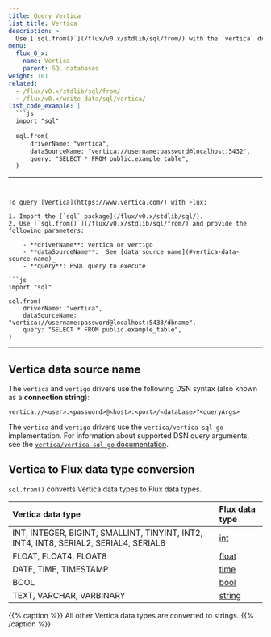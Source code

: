 ```yaml
---
title: Query Vertica
list_title: Vertica
description: >
  Use [`sql.from()`](/flux/v0.x/stdlib/sql/from/) with the `vertica` driver to query Vertica.
menu:
  flux_0_x:
    name: Vertica
    parent: SQL databases
weight: 101
related:
  - /flux/v0.x/stdlib/sql/from/
  - /flux/v0.x/write-data/sql/vertica/
list_code_example: |
  ```js
  import "sql"
  
  sql.from(
      driverName: "vertica",
      dataSourceName: "vertica://username:password@localhost:5432",
      query: "SELECT * FROM public.example_table",
  )
  ```
---
```


To query [Vertica](https://www.vertica.com/) with Flux:

1. Import the [`sql` package](/flux/v0.x/stdlib/sql/).
2. Use [`sql.from()`](/flux/v0.x/stdlib/sql/from/) and provide the following parameters:

    - **driverName**: vertica or vertigo
    - **dataSourceName**: _See [data source name](#vertica-data-source-name)_
    - **query**: PSQL query to execute

```js
import "sql"

sql.from(
    driverName: "vertica",
    dataSourceName: "vertica://username:password@localhost:5433/dbname",
    query: "SELECT * FROM public.example_table",
)
```

---

## Vertica data source name
The `vertica` and `vertigo` drivers use the following DSN syntax (also known as a **connection string**):

```
vertica://<user>:<password>@<host>:<port>/<database>?<queryArgs>
```

The `vertica` and `vertigo` drivers use the `vertica/vertica-sql-go` implementation.
For information about supported DSN query arguments, see the
[`vertica/vertica-sql-go` documentation](https://github.com/vertica/vertica-sql-go#creating-a-connection).

## Vertica to Flux data type conversion
`sql.from()` converts Vertica data types to Flux data types.

| Vertica data type                                                                    | Flux data type                                |
| :----------------------------------------------------------------------------------- | :-------------------------------------------- |
| INT, INTEGER, BIGINT, SMALLINT, TINYINT, INT2, INT4, INT8, SERIAL2, SERIAL4, SERIAL8 | [int](/flux/v0.x/data-types/basic/int/)       |
| FLOAT, FLOAT4, FLOAT8                                                                | [float](/flux/v0.x/data-types/basic/float/)   |
| DATE, TIME, TIMESTAMP                                                                | [time](/flux/v0.x/data-types/basic/time/)     |
| BOOL                                                                                 | [bool](/flux/v0.x/data-types/basic/bool/)     |
| TEXT, VARCHAR, VARBINARY                                                             | [string](/flux/v0.x/data-types/basic/string/) |

{{% caption %}}
All other Vertica data types are converted to strings.
{{% /caption %}}

